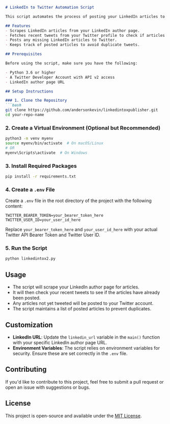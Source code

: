 ```markdown
# LinkedIn to Twitter Automation Script

This script automates the process of posting your LinkedIn articles to Twitter. It checks your LinkedIn profile for new articles and posts any that have not already been tweeted.

## Features
- Scrapes LinkedIn articles from your LinkedIn author page.
- Fetches recent tweets from your Twitter profile to check if articles have been posted.
- Posts any missing LinkedIn articles to Twitter.
- Keeps track of posted articles to avoid duplicate tweets.

## Prerequisites

Before using the script, make sure you have the following:

- Python 3.6 or higher
- A Twitter Developer Account with API v2 access
- LinkedIn author page URL

## Setup Instructions

### 1. Clone the Repository
```bash
git clone https://github.com/andersonkevin/linkedintoxpublisher.git
cd your-repo-name
```

### 2. Create a Virtual Environment (Optional but Recommended)
```bash
python3 -m venv myenv
source myenv/bin/activate  # On macOS/Linux
# OR
myenv\Scripts\activate  # On Windows
```

### 3. Install Required Packages
```bash
pip install -r requirements.txt
```

### 4. Create a `.env` File
Create a `.env` file in the root directory of the project with the following content:

```env
TWITTER_BEARER_TOKEN=your_bearer_token_here
TWITTER_USER_ID=your_user_id_here
```

Replace `your_bearer_token_here` and `your_user_id_here` with your actual Twitter API Bearer Token and Twitter User ID.

### 5. Run the Script
```bash
python linkedintox2.py
```

## Usage

- The script will scrape your LinkedIn author page for articles.
- It will then check your recent tweets to see if the articles have already been posted.
- Any articles not yet tweeted will be posted to your Twitter account.
- The script maintains a list of posted articles to prevent duplicates.

## Customization

- **LinkedIn URL**: Update the `linkedin_url` variable in the `main()` function with your specific LinkedIn author page URL.
- **Environment Variables**: The script relies on environment variables for security. Ensure these are set correctly in the `.env` file.

## Contributing

If you'd like to contribute to this project, feel free to submit a pull request or open an issue with suggestions or bugs.

## License

This project is open-source and available under the [MIT License](LICENSE).

